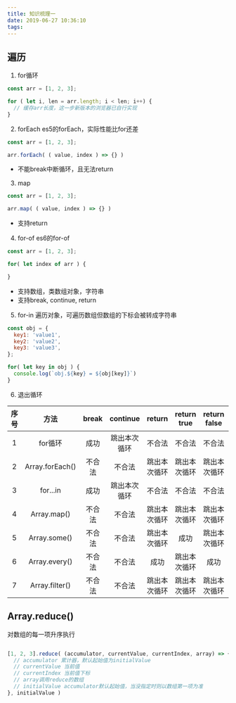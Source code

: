 ```yaml
---
title: 知识梳理一
date: 2019-06-27 10:36:10
tags: 
---
```


## 遍历

1. for循环
```javascript
const arr = [1, 2, 3];

for ( let i, len = arr.length; i < len; i++) {
  // 缓存arr长度，这一步新版本的浏览器已自行实现
}
```

2. forEach
es5的forEach，实际性能比for还差

```javascript
const arr = [1, 2, 3];

arr.forEach( ( value, index ) => {} )
```

* 不能break中断循环，且无法return

3. map
```javascript
const arr = [1, 2, 3];

arr.map( ( value, index ) => {} )
```

* 支持return

4. for-of
es6的for-of

```javascript
const arr = [1, 2, 3];

for( let index of arr ) {

}
```

* 支持数组，类数组对象，字符串
* 支持break, continue, return

5. for-in
遍历对象，可遍历数组但数组的下标会被转成字符串

```javascript
const obj = {
  key1: 'value1',
  key2: 'value2',
  key3: 'value3',
};

for( let key in obj ) {
  console.log(`obj.${key} = ${obj[key]}`)
}
```

6. 退出循环

序号 | 方法 | break | continue | return | return true | return false | 结论
:-: | :-: | :-: | :-: | :-: | :-: | :-: | :-:
1 | for循环 | 成功 | 跳出本次循环 | 不合法 | 不合法 | 不合法 | √
2 | Array.forEach() | 不合法 | 不合法 | 跳出本次循环 | 跳出本次循环 | 跳出本次循环 | ×
3 | for...in | 成功 | 跳出本次循环 | 不合法 | 不合法 | 不合法 | √
4 | Array.map() | 不合法 | 不合法 | 跳出本次循环 | 跳出本次循环 | 跳出本次循环 | ×
5 | Array.some() | 不合法 | 不合法 | 跳出本次循环 | 成功 | 跳出本次循环 | √
6 | Array.every() | 不合法 | 不合法 | 成功 | 跳出本次循环 | 成功 | √
7 | Array.filter() | 不合法 | 不合法 | 跳出本次循环 | 跳出本次循环 | 跳出本次循环 | ×


## Array.reduce()

对数组的每一项升序执行

```javascript

[1, 2, 3].reduce( (accumulator, currentValue, currentIndex, array) => {
  // accumulator 累计器，默认起始值为initialValue
  // currentValue 当前值
  // currentIndex 当前值下标
  // array调用reduce的数组
  // initialValue accumulator默认起始值，当没指定时则以数组第一项为准
}, initialValue ) 

```